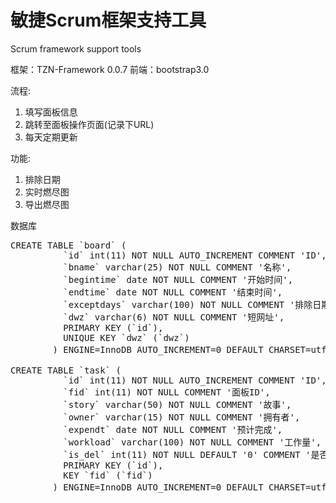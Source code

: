 敏捷Scrum框架支持工具
=======
Scrum framework support tools

框架：TZN-Framework 0.0.7
前端：bootstrap3.0

流程:
1. 填写面板信息
2. 跳转至面板操作页面(记录下URL)
3. 每天定期更新

功能:
1. 排除日期
2. 实时燃尽图
3. 导出燃尽图

数据库
<pre>
CREATE TABLE `board` (                                                  
          `id` int(11) NOT NULL AUTO_INCREMENT COMMENT 'ID',                    
          `bname` varchar(25) NOT NULL COMMENT '名称',                          
          `begintime` date NOT NULL COMMENT '开始时间',                         
          `endtime` date NOT NULL COMMENT '结束时间',                           
          `exceptdays` varchar(100) NOT NULL COMMENT '排除日期',                
          `dwz` varchar(6) NOT NULL COMMENT '短网址',                           
          PRIMARY KEY (`id`),                                                   
          UNIQUE KEY `dwz` (`dwz`)                                              
        ) ENGINE=InnoDB AUTO_INCREMENT=0 DEFAULT CHARSET=utf8 COMMENT='面板表'  
        
CREATE TABLE `task` (                                                      
          `id` int(11) NOT NULL AUTO_INCREMENT COMMENT 'ID',                       
          `fid` int(11) NOT NULL COMMENT '面板ID',                                   
          `story` varchar(50) NOT NULL COMMENT '故事',                             
          `owner` varchar(15) NOT NULL COMMENT '拥有者',                           
          `expendt` date NOT NULL COMMENT '预计完成',                              
          `workload` varchar(100) NOT NULL COMMENT '工作量',                       
          `is_del` int(11) NOT NULL DEFAULT '0' COMMENT '是否删除(1:删除,0:正常)',     
          PRIMARY KEY (`id`),                                                      
          KEY `fid` (`fid`)                                                        
        ) ENGINE=InnoDB AUTO_INCREMENT=0 DEFAULT CHARSET=utf8 COMMENT='故事表'  
</pre>